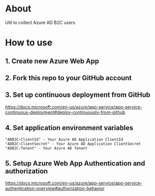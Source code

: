 # About

Util to collect Azure AD B2C users

# How to use

## 1. Create new Azure Web App

## 2. Fork this repo to your GitHub account 

## 3. Set up continuous deployment from GitHub

https://docs.microsoft.com/en-us/azure/app-service/app-service-continuous-deployment#deploy-continuously-from-github

## 4. Set application environment variables 

    "ADB2C:ClientId" - Your Azure AD Application ClientId
    "ADB2C:ClientSecret" - Your Azure AD Application ClientSecret
    "ADB2C:Tenant" - Your Azure AD Tenant

## 5. Setup Azure Web App Authentication and authorization 

https://docs.microsoft.com/en-us/azure/app-service/app-service-authentication-overview#authorization-behavior
